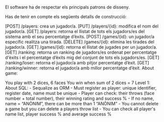 El software ha de respectar els principals patrons de disseny.

Has de tenir en compte els següents detalls de construcció:

[POST] /players: crea un jugador/a.
[PUT] /players/{id}: modifica el nom del jugador/a.
[GET] /players: retorna el llistat de tots els jugadors/es del sistema amb el seu percentatge d’èxits.
[POST] /games/{id}: un jugador/a específic realitza una tirada.
[DELETE] /games/{id}: elimina les tirades del jugador/a.
[GET] /games/{id}: retorna el llistat de jugades per un jugador/a.
[GET] /ranking: retorna un ranking de jugadors/es ordenat per percentatge d'èxits i el percentatge d’èxits mig del conjunt de tots els jugadors/es.
[GET] /ranking/loser: retorna el jugador/a amb pitjor percentatge d’èxit.
[GET] /ranking/winner: retorna el jugador/a amb millor percentatge d’èxit.
About game:

You play with 2 dices, 6 faces
You win when sum of 2 dices = 7
Level 1: About SQL: - Sequalize as ORM - Must register as player: unique identifier, register date, name must be unique - Player can check: their throws (face number + total number), their winning rating and success % - If no name, name = “ANÒNIM”, there can be more than 1 “ANÒNIM” - You cannot delete a game but you can delete a players throw list - You can check all player's name list, player success % and average success %